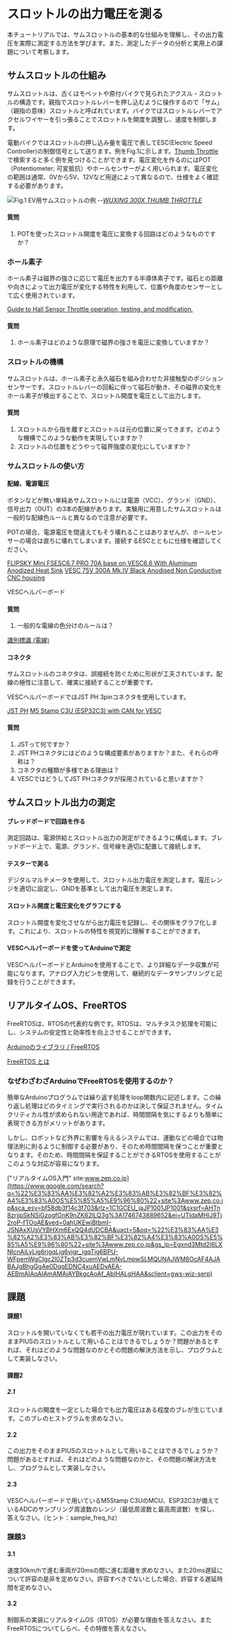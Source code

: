 # スロットルの出力電圧を測る
本チュートリアルでは、サムスロットルの基本的な仕組みを理解し、その出力電圧を実際に測定する方法を学びます。また、測定したデータの分析と実用上の課題について考察します。

## サムスロットルの仕組み

サムスロットルは、古くはモペットや原付バイクで見られたアクスル・スロットルの構造です。親指でスロットルレバーを押し込むように操作するので「サム」（親指の意味）スロットルと呼ばれています。バイクではスロットルレバーでアクセルワイヤーを引っ張ることでスロットルを開度を調整し、速度を制御します。

電動バイクではスロットルの押し込み量を電圧で表してESC(Electric Speed Controller)の制御信号として送ります。例をFig.1に示します。[Thumb Throttle](https://www.google.com/search?q=thumb+throttle&sca_esv=bf58db3f14c3f703&rlz=1C1GCEU_jaJP1001JP1001&udm=2&biw=1494&bih=668&sxsrf=AHTn8zr9W1SdJEWDl3p6c-ftJU1HeQTRDA%3A1746741519783&ei=DykdaKfML6nk2roPpsjnuQI&ved=0ahUKEwjnj7Se75SNAxUpslYBHSbkOScQ4dUDCBE&uact=5&oq=thumb+throttle&gs_lp=EgNpbWciDnRodW1iIHRocm90dGxlMgcQABiABBgTMgcQABiABBgTMgcQABiABBgTMgcQABiABBgTMgcQABiABBgTMgcQABiABBgTMgcQABiABBgTMgcQABiABBgTMgcQABiABBgTMgcQABiABBgTMgcQABiABBgTMgcQABiABBgTMgcQABiABBgTMgcQABiABBgTMgcQABiABBgTSNQUUABYtBNwAHgAkAEAmAFhoAGrCaoBAjE0uAEDyAEA-AEBmAIOoALzCcICDRAAGIAEGLEDGIMBGATCAhAQABiABBixAxiDARgEGIoFwgILEAAYgAQYsQMYgwHCAg4QABiABBixAxiDARiKBcICCBAAGIAEGLEDwgIFEAAYgATCAgcQABiABBgEwgIEEAAYHpgDAJIHBDEzLjGgB6wqsgcEMTMuMbgH8wk&sclient=img) で検索すると多く例を見つけることができます。電圧変化を作るのにはPOT（Potentiometer; 可変抵抗）やホールセンサーがよく用いられます。電圧変化の範囲は通常、0Vから5V、12Vなど用途によって異なるので、仕様をよく確認する必要があります。

![Fig.1 EV用サムスロットルの例](https://trampaboards.com/resources/images/products/35551.jpg)
--<cite>[WUXING 300X THUMB THROTTLE](https://trampaboards.com/resources/images/products/35551.jpg)

#### 質問
1. POTを使ったスロットル開度を電圧に変換する回路はどのようなものですか？

### ホール素子
ホール素子は磁界の強さに応じて電圧を出力する半導体素子です。磁石との距離や向きによって出力電圧が変化する特性を利用して、位置や角度のセンサーとして広く使用されています。

[Guide to Hall Sensor Throttle operation, testing, and modification.](https://electricbike.com/forum/forum/kits/golden-motor-magic-pie/70584-guide-to-hall-sensor-throttle-operation-testing-and-modification)

#### 質問
1. ホール素子はどのような原理で磁界の強さを電圧に変換していますか？

### スロットルの機構
サムスロットルは、ホール素子と永久磁石を組み合わせた非接触型のポジションセンサーです。スロットルレバーの回転に伴って磁石が動き、その磁界の変化をホール素子が検出することで、スロットル開度を電圧として出力します。

#### 質問
1. スロットルから指を離すとスロットルは元の位置に戻ってきます。どのような機構でこのような動作を実現していますか？
1. スロットルの位置をどうやって磁界強度の変化にしていますか？

### サムスロットルの使い方

#### 配線、電源電圧
ボタンなどが無い単純あサムスロットルには電源（VCC）、グランド（GND）、信号出力（OUT）の3本の配線があります。実験用に用意したサムスロットルは一般的な配線色ルールと異なるので注意が必要です。

POTの場合、電源電圧を間違えてもそう壊れることはありませんが、ホールセンサーの場合は直ちに壊れてしまいます。接続するESCとともに仕様を確認してください。

[FLIPSKY Mini FSESC6.7 PRO 70A base on VESC6.6 With Aluminum Anodized Heat Sink](https://flipsky.net/collections/v6-series/products/mini-fsesc6-7-pro-70a)
[VESC 75V 300A Mk.IV Black Anodised Non Conductive CNC housing](https://trampaboards.com/vesc-75v-300a-mkiv-black-anodised-non-conductive-cnc-housing--300-each-p-36236.html)

VESCヘルパーボード


#### 質問
1. 一般的な電線の色分けのルールは？

[識別標識 (電線)](https://ja.wikipedia.org/wiki/%E8%AD%98%E5%88%A5%E6%A8%99%E8%AD%98_(%E9%9B%BB%E7%B7%9A))

#### コネクタ
サムスロットルのコネクタは、誤接続を防ぐために形状が工夫されています。配線の極性に注意して、確実に接続することが重要です。

VESCヘルパーボードではJST PH 3pinコネクタを使用しています。

[JST PH](https://www.jst-mfg.com/product/index.php?series=199)
[M5 Stamp C3U (ESP32C3) with CAN for VESC](https://oshwlab.com/shima1/esp32c3-can-for-vesc)

#### 質問
1. JSTって何ですか？
1. JST PHコネクタにはどのような構成要素がありますか？また、それらの呼称は？
1. コネクタの種類が多様である理由は？
1. VESCではどうしてJST PHコネクタが採用されていると思いますか？

## サムスロットル出力の測定

#### ブレッドボードで回路を作る
測定回路は、電源供給とスロットル出力の測定ができるように構成します。ブレッドボード上で、電源、グランド、信号線を適切に配置して接続します。

#### テスターで測る
デジタルマルチメータを使用して、スロットル出力電圧を測定します。電圧レンジを適切に設定し、GNDを基準として出力電圧を測定します。

#### スロットル開度と電圧変化をグラフにする
スロットル開度を変化させながら出力電圧を記録し、その関係をグラフ化します。これにより、スロットルの特性を視覚的に理解することができます。

#### VESCヘルパーボードを使ってArduinoで測定
VESCヘルパーボードとArduinoを使用することで、より詳細なデータ収集が可能になります。アナログ入力ピンを使用して、継続的なデータサンプリングと記録を行うことができます。

## リアルタイムOS、FreeRTOS

FreeRTOSは、RTOSの代表的な例です。RTOSは、マルチタスク処理を可能にし、システムの安定性と効率性を向上させることができます。

[Arduinoのライブラリ / FreeRTOS](
https://docs.arduino.cc/libraries/freertos/)

[FreeRTOS とは](https://docs.aws.amazon.com/ja_jp/freertos/latest/userguide/what-is-freertos.html)

### なぜわざわざArduinoでFreeRTOSを使用するのか？

簡単なArduinoプログラムでは繰り返す処理をloop関数内に記述します。この繰り返し処理はどのタイミングで実行されるのかは決して保証されません。タイムクリティカル性が求められない用途であれば、時間間隔を気にするよりも簡単に表現できる方がメリットがあります。

しかし、ロボットなど外界に影響を与えるシステムでは、運動などの場合では物理法則に則るように制御する必要があり、そのため時間間隔を保つことが重要となります。そのため、時間間隔を保証することができるRTOSを使用することがこのような対応が容易になります。

["リアルタイムOS入門" site:www.zep.co.jp](https://www.google.com/search?q=%22%E3%83%AA%E3%82%A2%E3%83%AB%E3%82%BF%E3%82%A4%E3%83%A0OS%E5%85%A5%E9%96%80%22+site%3Awww.zep.co.jp&sca_esv=bf58db3f14c3f703&rlz=1C1GCEU_jaJP1001JP1001&sxsrf=AHTn8zrjjpSkNSiGzogfGnK9nZK62lLQ3g%3A1746743889652&ei=UTIdaMHIJ9Tj2roP-fTOoAE&ved=0ahUKEwiBtbmI-JSNAxXUsVYBHXm6ExQQ4dUDCBA&uact=5&oq=%22%E3%83%AA%E3%82%A2%E3%83%AB%E3%82%BF%E3%82%A4%E3%83%A0OS%E5%85%A5%E9%96%80%22+site%3Awww.zep.co.jp&gs_lp=Egxnd3Mtd2l6LXNlcnAiLyLjg6rjgqLjg6vjgr_jgqTjg6BPU-WFpemWgCIgc2l0ZTp3d3cuemVwLmNvLmpwSLMQUNAJWM8OcAF4AJABAJgBhgGgAe0DqgEDNC4xuAEDyAEA-AEBmAIAoAIAmAMAiAYBkgcAoAf_AbIHALgHAA&sclient=gws-wiz-serp)

## 課題

#### 課題1 

スロットルを開いていなくても若干の出力電圧が現れています。この出力をそのままPIUSのスロットルとして用いることはできるでしょうか？問題があるとすれば、それはどのような問題なのかとその問題の解決方法を示し、プログラムとして実装しなさい。

#### 課題2

##### 2.1

スロットルの開度を一定とした場合でも出力電圧はある程度のブレが生じています。このブレのヒストグラムを求めなさい。

#### 2.2

この出力をそのままPIUSのスロットルとして用いることはできるでしょうか？問題があるとすれば、それはどのような問題なのかと、その問題の解決方法をし、プログラムとして実装しなさい。

#### 2.3

VESCヘルパーボードで用いているM5Stamp C3UのMCU、ESP32C3が備えているADCのサンプリング周波数のレンジ（最低周波数と最高周波数）を探し、答えなさい。（ヒント：sample_freq_hz）

### 課題3

#### 3.1

速度30km/hで進む車両が20msの間に進む距離を求めなさい。また20ms遅延について許容の是非を定めなさい。許容すべきでないとした場合、許容する遅延時間を定めなさい。

#### 3.2

制御系の実装にリアルタイムOS（RTOS）が必要な理由を答えなさい。またFreeRTOSについてしらべ、その特徴を答えなさい。
